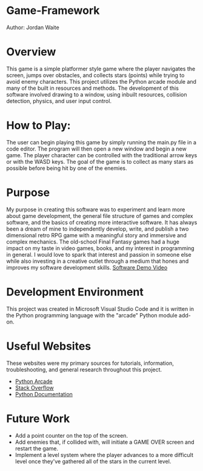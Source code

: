 # Game-Framework
Author: Jordan Waite

# Overview
This game is a simple platformer style game where the player navigates the screen, jumps over obstacles, and collects stars (points) while trying to avoid enemy characters. This project utilizes the Python arcade module and many of the built in resources and methods. The development of this software involved drawing to a window, using inbuilt resources, collision detection, physics, and user input control. 

# How to Play:
The user can begin playing this game by simply running the main.py file in a code editor. The program will then open a new window and begin a new game. The player character can be controlled with the traditional arrow keys or with the WASD keys. The goal of the game is to collect as many stars as possible before being hit by one of the enemies.

# Purpose
My purpose in creating this software was to experiment and learn more about game development, the general file structure of games and complex software, and the basics of creating more interactive software. It has always been a dream of mine to independently develop, write, and publish a two dimensional retro RPG game with a meaningful story and immersive and complex mechanics. The old-school Final Fantasy games had a huge impact on my taste in video games, books, and my interest in programming in general. I would love to spark that interest and passion in someone else while also investing in a creative outlet through a medium that hones and improves my software development skills.
[Software Demo Video](http://youtube.link.goes.here)

# Development Environment
This project was created in Microsoft Visual Studio Code and it is written in the Python programming language with the "arcade" Python module add-on.

# Useful Websites
These websites were my primary sources for tutorials, information, troubleshooting, and general research throughout this project.
* [Python Arcade](https://api.arcade.academy/en/latest/)
* [Stack Overflow](https://stackoverflow.com/)
* [Python Documentation](https://docs.python.org/3/contents.html)

# Future Work
* Add a point counter on the top of the screen.
* Add enemies that, if collided with, will initiate a GAME OVER screen and restart the game.
* Implement a level system where the player advances to a more difficult level once they've gathered all of the stars in the current level.
